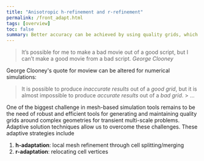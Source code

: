 ```yaml
---
title: "Anisotropic h-refinement and r-refinement"
permalink: /front_adapt.html
tags: [overview]
toc: false
summary: Better accuracy can be achieved by using quality grids, which can be produced by local h-refinement and r-refinement using the right error estimate
---
```



> It’s possible for me to make a bad movie out of a good script, but I can’t make a good movie from a bad script. *George Clooney*

George Clooney's quote for moview can be altered for numerical simulations:

> It is possible to produce *inaccurate results* out of a *good grid*, but it is almost impossible to produce *accurate results* out of a *bad grid*. > ...


One of the biggest challenge in mesh-based simulation tools remains to be the need of robust and efficient tools for generating and maintaining quality grids around complex geometries for transient multi-scale problems. Adaptive solution techniques allow us to overcome these challenges. These adaptive strategies include

1. **h-adaptation**: local mesh refinement through cell splitting/merging
2. **r-adaptation**: relocating cell vertices





